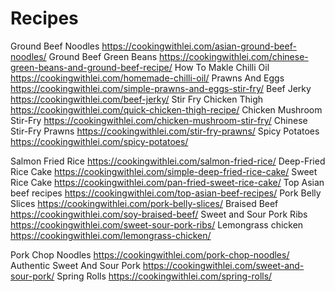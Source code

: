 # Recipes

Ground Beef Noodles	https://cookingwithlei.com/asian-ground-beef-noodles/
Ground Beef Green Beans	https://cookingwithlei.com/chinese-green-beans-and-ground-beef-recipe/
How To Makle Chilli Oil	https://cookingwithlei.com/homemade-chilli-oil/
Prawns And Eggs	https://cookingwithlei.com/simple-prawns-and-eggs-stir-fry/
Beef Jerky	https://cookingwithlei.com/beef-jerky/
Stir Fry Chicken Thigh	https://cookingwithlei.com/quick-chicken-thigh-recipe/
Chicken Mushroom Stir-Fry	https://cookingwithlei.com/chicken-mushroom-stir-fry/
Chinese Stir-Fry Prawns	https://cookingwithlei.com/stir-fry-prawns/
Spicy Potatoes	https://cookingwithlei.com/spicy-potatoes/
	
Salmon Fried Rice	https://cookingwithlei.com/salmon-fried-rice/
Deep-Fried Rice Cake	https://cookingwithlei.com/simple-deep-fried-rice-cake/
Sweet Rice Cake	https://cookingwithlei.com/pan-fried-sweet-rice-cake/
Top Asian beef recipes	https://cookingwithlei.com/top-asian-beef-recipes/
Pork Belly Slices	https://cookingwithlei.com/pork-belly-slices/
Braised Beef	https://cookingwithlei.com/soy-braised-beef/
Sweet and Sour Pork Ribs	https://cookingwithlei.com/sweet-sour-pork-ribs/
Lemongrass chicken	https://cookingwithlei.com/lemongrass-chicken/
	
Pork Chop Noodles	https://cookingwithlei.com/pork-chop-noodles/
Authentic Sweet And Sour Pork	https://cookingwithlei.com/sweet-and-sour-pork/
Spring Rolls	https://cookingwithlei.com/spring-rolls/
